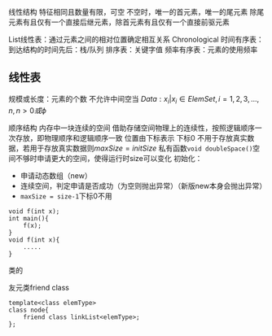 线性结构
特征相同且数量有限，可空
不空时，唯一的首元素，唯一的尾元素
除尾元素有且仅有一个直接后继元素，除首元素有且仅有一个直接前驱元素

List线性表：通过元素之间的相对位置确定相互关系
Chronological 时间有序表：到达结构的时间先后：栈/队列
排序表：关键字值
频率有序表：元素的使用频率

线性表
---
规模或长度：元素的个数
不允许中间空当
$Data: {x_i|x_i\in ElemSet, i = 1,2,3,...,n, n>0}或\phi$ 

顺序结构
内存中一块连续的空间
借助存储空间物理上的连续性，按照逻辑顺序一次存放，即物理顺序和逻辑顺序一致
位置由下标表示
下标0 不用于存放真实数据，若用于存放真实数据则$maxSize = initSize$ 
私有函数`void doubleSpace()`空间不够时申请更大的空间，使得运行时size可以变化
初始化：
- 申请动态数组（new）
- 连续空间，判定申请是否成功（为空则抛出异常）（新版new本身会抛出异常）
- `maxSize = size-1`下标0不用


```
void f(int x);
int main(){
	f(x);
}
void f(int x){
	.....
}
```
类的


友元类friend class
```
template<class elemType>
class node{
	friend class linkList<elemType>;
};
```
